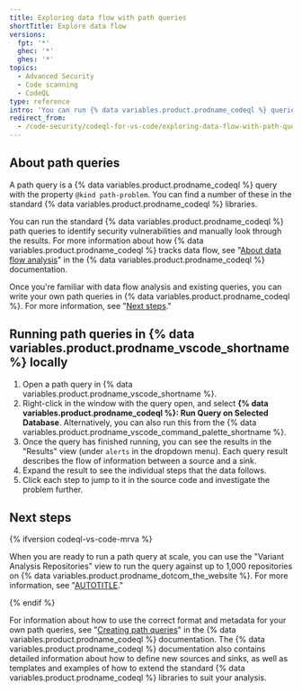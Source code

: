 ```yaml
---
title: Exploring data flow with path queries
shortTitle: Explore data flow
versions:
  fpt: '*'
  ghec: '*'
  ghes: '*'
topics:
  - Advanced Security
  - Code scanning
  - CodeQL
type: reference
intro: 'You can run {% data variables.product.prodname_codeql %} queries in {% data variables.product.prodname_vscode %} to help you track the flow of data through a program, highlighting areas that are potential security vulnerabilities.'
redirect_from:
  - /code-security/codeql-for-vs-code/exploring-data-flow-with-path-queries
---
```


## About path queries

A path query is a {% data variables.product.prodname_codeql %} query with the property `@kind path-problem`. You can find a number of these in the standard {% data variables.product.prodname_codeql %} libraries.

You can run the standard {% data variables.product.prodname_codeql %} path queries to identify security vulnerabilities and manually look through the results. For more information about how {% data variables.product.prodname_codeql %} tracks data flow, see "[About data flow analysis](https://codeql.github.com/docs/writing-codeql-queries/about-data-flow-analysis/)" in the {% data variables.product.prodname_codeql %} documentation.

Once you're familiar with data flow analysis and existing queries, you can write your own path queries in {% data variables.product.prodname_codeql %}. For more information, see "[Next steps](#next-steps)."

## Running path queries in {% data variables.product.prodname_vscode_shortname %} locally

1. Open a path query in {% data variables.product.prodname_vscode_shortname %}.
1. Right-click in the window with the query open, and select **{% data variables.product.prodname_codeql %}: Run Query on Selected Database**. Alternatively, you can also run this from the {% data variables.product.prodname_vscode_command_palette_shortname %}.
1. Once the query has finished running, you can see the results in the "Results" view (under `alerts` in the dropdown menu). Each query result describes the flow of information between a source and a sink.
1. Expand the result to see the individual steps that the data follows.
1. Click each step to jump to it in the source code and investigate the problem further.

## Next steps

{% ifversion codeql-vs-code-mrva %}

When you are ready to run a path query at scale, you can use the "Variant Analysis Repositories" view to run the query against up to 1,000 repositories on {% data variables.product.prodname_dotcom_the_website %}. For more information, see "[AUTOTITLE](/code-security/codeql-for-vs-code/getting-started-with-codeql-for-vs-code/running-codeql-queries-at-scale-with-multi-repository-variant-analysis)."

{% endif %}

For information about how to use the correct format and metadata for your own path queries, see "[Creating path queries](https://codeql.github.com/docs/writing-codeql-queries/creating-path-queries/#creating-path-queries)" in the {% data variables.product.prodname_codeql %} documentation. The {% data variables.product.prodname_codeql %} documentation also contains detailed information about how to define new sources and sinks, as well as templates and examples of how to extend the standard {% data variables.product.prodname_codeql %} libraries to suit your analysis.

